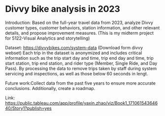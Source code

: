 # Divvy bike analysis in 2023
Introduction: Based on the full-year travel data from 2023, analyze Divvy customer types, customer behaviors, station information, and other relevant details, and propose improvement measures.
(This is my midterm project for 5122-Visual Analytics and storytelling)

Dataset: https://divvybikes.com/system-data
(Download form divvy webset)
Each trip in the dataset is anonymized and includes critical information such as the trip start day and time, trip end day and time, trip start station, trip end station, and rider type (Member, Single Ride, and Day Pass). By processing the data to remove trips taken by staff during system servicing and inspections, as well as those below 60 seconds in lengt.

Future work:Collect data from the past five years to ensure more accurate conclusions. Additionally, create a roadmap.

Link: https://public.tableau.com/app/profile/yaxin.zhao/viz/Book1_17106154364640/Story1?publish=yes